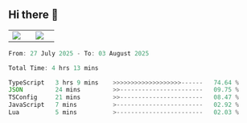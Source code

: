 ## Hi there 👋

<p align="center">
  <table align="center">
  <tr border="none">
  <td width="35%" align="center">
    <img  align="center"  src="http://github-profile-summary-cards.vercel.app/api/cards/stats?username=ricepunk&theme=github_dark" />
  </td>
    
  <td width="65%" align="center">
    <img  align="center"  src="http://github-profile-summary-cards.vercel.app/api/cards/profile-details?username=ricepunk&theme=github_dark" />
  </td>
  </tr>
  </table>
</p>

<!--START_SECTION:waka-->

```typescript
From: 27 July 2025 - To: 03 August 2025

Total Time: 4 hrs 13 mins

TypeScript   3 hrs 9 mins    >>>>>>>>>>>>>>>>>>>------   74.64 %
JSON         24 mins         >>-----------------------   09.75 %
TSConfig     21 mins         >>-----------------------   08.47 %
JavaScript   7 mins          >------------------------   02.92 %
Lua          5 mins          >------------------------   02.03 %
```

<!--END_SECTION:waka-->
